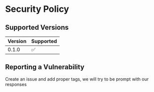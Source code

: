 # Security Policy

## Supported Versions

| Version | Supported          |
| ------- | ------------------ |
| 0.1.0   | :white_check_mark: |


## Reporting a Vulnerability

Create an issue and add proper tags, we will try to be prompt with our responses
